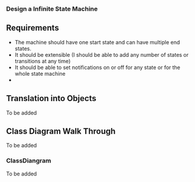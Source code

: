### Design a Infinite State Machine

## Requirements
- The machine should have one start state and can have multiple end states.
- It should be extensible (I should be able to add any number of states or transitions at any time)
- It should be able to set notifications on or off for any state or for the whole state machine
-

## Translation into Objects
To be added


## Class Diagram Walk Through
To be added


### ClassDiangram
To be added

